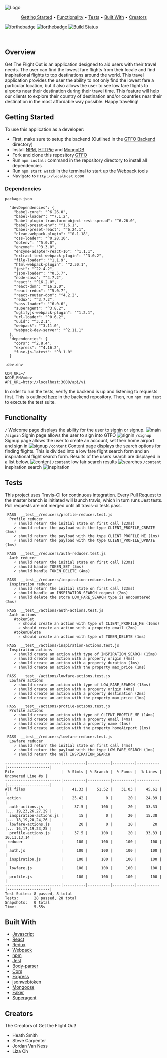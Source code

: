 ![Logo](./src/assets/logo.png)

<p align="center">
  <a href="#getting-started">Getting Started</a> •
  <a href="#functionality">Functionality</a> •
  <a href="#tests">Tests</a> •
  <a href="#built-with">Built With</a> •
  <a href="#creators">Creators</a>
</p>

[![forthebadge](https://forthebadge.com/images/badges/made-with-javascript.svg)](https://forthebadge.com) [![forthebadge](https://forthebadge.com/images/badges/built-with-love.svg)](https://forthebadge.com) [![Build Status](https://travis-ci.org/Get-the-flight-out/EJ-frontend.svg?branch=master)](https://travis-ci.org/Get-the-flight-out/EJ-frontend)

<br>

## Overview
Get The Flight Out is an application designed to aid users with their travel needs. The user can find the lowest fare flights from their locale and find inspirational flights to top destinations around the world. This travel application provides the user the ability to not only find the lowest fare a particular location, but it also allows the user to see low fare flights to airports near their destination during their travel time. This feature will help our clients to explore their country of destination and/or countries near their destination in the most affordable way possible. Happy traveling!

## Getting Started
To use this application as a developer:
* First, make sure to setup the backend (Outlined in the [GTFO Backend](https://github.com/Get-the-flight-out/EJ-backend) directory)
* Install [NPM](https://www.npmjs.com/get-npm), [HTTPie](https://httpie.org/) and [MongoDB](https://docs.mongodb.com/manual/administration/install-enterprise/)
* Fork and clone this repository [GTFO](https://github.com/Get-the-flight-out/EJ-backend)
* Run `npm install` command in the repository directory to install all dependencies
* Run `npm start watch` in the terminal to start up the Webpack tools
* Navigate to `http://localhost:8080`


### Dependencies
`package.json`
```
  "devDependencies": {
    "babel-core": "^6.26.0",
    "babel-loader": "^7.1.2",
    "babel-plugin-transform-object-rest-spread": "^6.26.0",
    "babel-preset-env": "^1.6.1",
    "babel-preset-react": "^6.24.1",
    "clean-webpack-plugin": "^0.1.18",
    "css-loader": "^0.28.10",
    "dotenv": "^5.0.0",
    "enzyme": "^3.3.0",
    "enzyme-adapter-react-16": "^1.1.1",
    "extract-text-webpack-plugin": "^3.0.2",
    "file-loader": "^1.1.9",
    "html-webpack-plugin": "^2.30.1",
    "jest": "^22.4.2",
    "json-loader": "^0.5.7",
    "node-sass": "^4.7.2",
    "react": "^16.2.0",
    "react-dom": "^16.2.0",
    "react-redux": "^5.0.7",
    "react-router-dom": "^4.2.2",
    "redux": "^3.7.2",
    "sass-loader": "^6.0.6",
    "superagent": "^3.8.2",
    "uglifyjs-webpack-plugin": "^1.2.1",
    "url-loader": "^0.6.2",
    "uuid": "^3.2.1",
    "webpack": "^3.11.0",
    "webpack-dev-server": "^2.11.1"
  },
  "dependencies": {
    "cors": "^2.8.4",
    "express": "^4.16.2",
    "fuse-js-latest": "^3.1.0"
  }
```

`.dev.env`
```
CDN_URL=/
NODE_ENV=dev
API_URL=http://localhost:3000/api/v1
```

In order to run the tests, verify the backend is up and listening to requests first. This is outlined [here](https://github.com/Get-the-flight-out/EJ-backend) in the backend repository. Then, run `npm run test` to execute the test suite.

## Functionality
`/` Welcome page displays the ability for the user to signin or signup.
![main](./photos/main.png)
`/signin` Signin page allows the user to sign into GTFO
![signin](./photos/signin.png)
`/signup` Signup page allows the user to create an account, set their home airport and sign in
![signup](./photos/signup.png)
`/content` Content page displays the search options for finding flights. This is divided into a low fare flight search form and an inspirational flight search form. Results of the users search are displayed in a list below.
![content](./photos/content.png)
`/content` low fair search results
![searches](./photos/searchresults.png)
`/content` inspiration search
![inspiration](./photos/inspirationsearch.png)

## Tests
This project uses Travis-CI for continuous integration. Every Pull Request to the master branch is initiated will launch travis, which in turn runs Jest tests. Pull requests are not merged until all travis-ci tests pass.
```
 PASS  __test__/reducers/profile-reducer.test.js
  Profile reducer
    ✓ should return the initial state on first call (23ms)
    ✓ should return the payload with the type CLIENT_PROFILE_CREATE (3ms)
    ✓ should return the payload with the type CLIENT_PROFILE_ME (1ms)
    ✓ should return the payload with the type CLIENT_PROFILE_UPDATE (1ms)

 PASS  __test__/reducers/auth-reducer.test.js
  Auth reducer
    ✓ should return the initial state on first call (23ms)
    ✓ should handle TOKEN_SET (3ms)
    ✓ should handle TOKEN_DELETE (4ms)

 PASS  __test__/reducers/inspiration-reducer.test.js
  Inspiration reducer
    ✓ should return the initial state on first call (23ms)
    ✓ should handle an INSPIRATION_SEARCH request (2ms)
    ✓ should delete the store LOW_FARE_SEARCH type is encountered (2ms)

 PASS  __test__/actions/auth-actions.test.js
  Auth actions
    #tokenSet
      ✓ should create an action with type of CLIENT_PROFILE_ME (16ms)
      ✓ should create an action with a property email (2ms)
    #tokenDelete
      ✓ should create an action with type of TOKEN_DELETE (1ms)

 PASS  __test__/actions/inspiration-actions.test.js
  Inspiration actions
    ✓ should create an action with type of INSPIRATION_SEARCH (15ms)
    ✓ should create an action with a property origin (4ms)
    ✓ should create an action with a property duration (1ms)
    ✓ should create an action with the property max_price (1ms)

 PASS  __test__/actions/lowfare-actions.test.js
  Lowfare actions
    ✓ should create an action with type of LOW_FARE_SEARCH (15ms)
    ✓ should create an action with a property origin (4ms)
    ✓ should create an action with a property destination (2ms)
    ✓ should create an action with the property max_price (1ms)

 PASS  __test__/actions/profile-actions.test.js
  Profile actions
    ✓ should create an action with type of CLIENT_PROFILE_ME (14ms)
    ✓ should create an action with a property email (4ms)
    ✓ should create an action with a property name (1ms)
    ✓ should create an action with the property homeAirport (1ms)

 PASS  __test__/reducers/lowfare-reducer.test.js
  Lowfare reducer
    ✓ should return the initial state on first call (4ms)
    ✓ should return the payload with the type LOW_FARE_SEARCH (1ms)
    ✓ should return the null INSPIRATION_SEARCH

-------------------------|----------|----------|----------|----------|-------------------|
File                     |  % Stmts | % Branch |  % Funcs |  % Lines | Uncovered Line #s |
-------------------------|----------|----------|----------|----------|-------------------|
All files                |    41.33 |    51.52 |    31.03 |    45.61 |                   |
 action                  |    25.42 |        0 |       20 |    24.39 |                   |
  auth-actions.js        |     37.5 |      100 |       20 |    33.33 |... 19,23,26,27,29 |
  inspiration-actions.js |       15 |        0 |       20 |    15.38 |... 18,19,20,24,26 |
  lowfare-actions.js     |       20 |        0 |       20 |       20 |... 16,17,19,23,25 |
  profile-actions.js     |     37.5 |      100 |       20 |    33.33 |       10,11,13,14 |
 reducer                 |      100 |      100 |      100 |      100 |                   |
  auth.js                |      100 |      100 |      100 |      100 |                   |
  inspiration.js         |      100 |      100 |      100 |      100 |                   |
  lowfare.js             |      100 |      100 |      100 |      100 |                   |
  profile.js             |      100 |      100 |      100 |      100 |                   |
-------------------------|----------|----------|----------|----------|-------------------|
Test Suites: 8 passed, 8 total
Tests:       28 passed, 28 total
Snapshots:   0 total
Time:        5.55s
```

## Built With
* [Javascript](https://www.javascript.com/)
* [React](https://reactjs.org/)
* [Redux](https://redux.js.org/)
* [Webpack](https://webpack.js.org/)
* [npm](https://www.npmjs.com/)
* [Jest](https://www.npmjs.com/package/jest)
* [Body-parser](https://www.npmjs.com/package/body-parser)
* [Cors](https://www.npmjs.com/package/cors)
* [Express](https://www.npmjs.com/package/express)
* [jsonwebtoken](https://www.npmjs.com/package/json-web-token)
* [Mongoose](http://mongoosejs.com/docs/api.html)
* [Faker](https://www.npmjs.com/package/Faker)
* [Superagent](https://www.npmjs.com/package/superagent)

## Creators
The Creators of Get the Flight Out!

<!-- TODO: need some pics, bios, GH and Linkedin links! -->

* Heath Smith
* Steve Carpenter
* Jordan Van Ness
* Liza Oh
